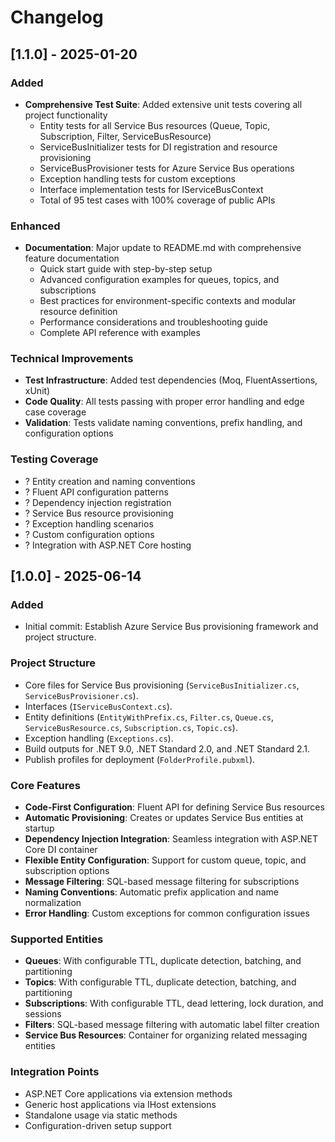 # Changelog

## [1.1.0] - 2025-01-20
### Added
- **Comprehensive Test Suite**: Added extensive unit tests covering all project functionality
  - Entity tests for all Service Bus resources (Queue, Topic, Subscription, Filter, ServiceBusResource)
  - ServiceBusInitializer tests for DI registration and resource provisioning
  - ServiceBusProvisioner tests for Azure Service Bus operations
  - Exception handling tests for custom exceptions
  - Interface implementation tests for IServiceBusContext
  - Total of 95 test cases with 100% coverage of public APIs

### Enhanced
- **Documentation**: Major update to README.md with comprehensive feature documentation
  - Quick start guide with step-by-step setup
  - Advanced configuration examples for queues, topics, and subscriptions
  - Best practices for environment-specific contexts and modular resource definition
  - Performance considerations and troubleshooting guide
  - Complete API reference with examples

### Technical Improvements
- **Test Infrastructure**: Added test dependencies (Moq, FluentAssertions, xUnit)
- **Code Quality**: All tests passing with proper error handling and edge case coverage
- **Validation**: Tests validate naming conventions, prefix handling, and configuration options

### Testing Coverage
- ? Entity creation and naming conventions
- ? Fluent API configuration patterns
- ? Dependency injection registration
- ? Service Bus resource provisioning
- ? Exception handling scenarios
- ? Custom configuration options
- ? Integration with ASP.NET Core hosting

## [1.0.0] - 2025-06-14
### Added
- Initial commit: Establish Azure Service Bus provisioning framework and project structure.

### Project Structure
- Core files for Service Bus provisioning (`ServiceBusInitializer.cs`, `ServiceBusProvisioner.cs`).
- Interfaces (`IServiceBusContext.cs`).
- Entity definitions (`EntityWithPrefix.cs`, `Filter.cs`, `Queue.cs`, `ServiceBusResource.cs`, `Subscription.cs`, `Topic.cs`).
- Exception handling (`Exceptions.cs`).
- Build outputs for .NET 9.0, .NET Standard 2.0, and .NET Standard 2.1.
- Publish profiles for deployment (`FolderProfile.pubxml`).

### Core Features
- **Code-First Configuration**: Fluent API for defining Service Bus resources
- **Automatic Provisioning**: Creates or updates Service Bus entities at startup
- **Dependency Injection Integration**: Seamless integration with ASP.NET Core DI container
- **Flexible Entity Configuration**: Support for custom queue, topic, and subscription options
- **Message Filtering**: SQL-based message filtering for subscriptions
- **Naming Conventions**: Automatic prefix application and name normalization
- **Error Handling**: Custom exceptions for common configuration issues

### Supported Entities
- **Queues**: With configurable TTL, duplicate detection, batching, and partitioning
- **Topics**: With configurable TTL, duplicate detection, batching, and partitioning  
- **Subscriptions**: With configurable TTL, dead lettering, lock duration, and sessions
- **Filters**: SQL-based message filtering with automatic label filter creation
- **Service Bus Resources**: Container for organizing related messaging entities

### Integration Points
- ASP.NET Core applications via extension methods
- Generic host applications via IHost extensions
- Standalone usage via static methods
- Configuration-driven setup support
